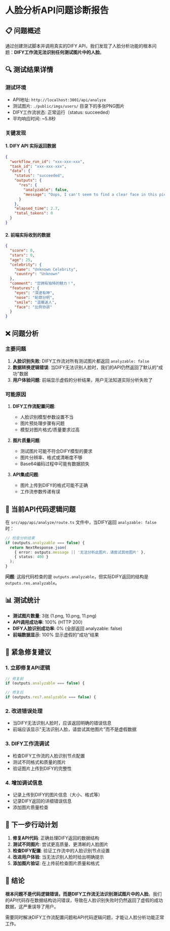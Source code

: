 # 人脸分析API问题诊断报告

## 📋 问题概述

通过创建测试脚本并调用真实的DIFY API，我们发现了人脸分析功能的根本问题：**DIFY工作流无法识别任何测试图片中的人脸**。

## 🔍 测试结果详情

### 测试环境
- API地址: `http://localhost:3001/api/analyze`
- 测试图片: `./public/imgs/users/` 目录下的多张PNG图片
- DIFY工作流状态: 正常运行（status: succeeded）
- 平均响应时间: ~5.8秒

### 关键发现

#### 1. DIFY API 实际返回数据
```json
{
  "workflow_run_id": "xxx-xxx-xxx",
  "task_id": "xxx-xxx-xxx", 
  "data": {
    "status": "succeeded",
    "outputs": {
      "res": {
        "analyzable": false,
        "message": "Oops, I can't seem to find a clear face in this picture. Would you like to try another one?"
      }
    },
    "elapsed_time": 2.7,
    "total_tokens": 0
  }
}
```

#### 2. 前端实际收到的数据
```json
{
  "score": 0,
  "stars": 0,
  "age": 25,
  "celebrity": {
    "name": "Unknown Celebrity",
    "country": "Unknown"
  },
  "comment": "您拥有独特的魅力！",
  "features": {
    "eyes": "深邃有神",
    "nose": "轮廓分明", 
    "smile": "温暖迷人",
    "face": "比例协调"
  }
}
```

## ❌ 问题分析

### 主要问题
1. **人脸识别失败**: DIFY工作流对所有测试图片都返回 `analyzable: false`
2. **数据转换逻辑错误**: 当DIFY无法识别人脸时，我们的API仍然返回了默认的"成功"数据
3. **用户体验问题**: 前端显示虚假的分析结果，用户无法知道实际分析失败了

### 可能原因
1. **DIFY工作流配置问题**:
   - 人脸识别模型参数设置不当
   - 图片预处理步骤有问题
   - 模型对图片格式/质量要求过高

2. **图片质量问题**:
   - 测试图片可能不符合DIFY模型的要求
   - 图片分辨率、格式或清晰度不够
   - Base64编码过程中可能有数据损失

3. **API集成问题**:
   - 图片上传到DIFY的格式可能不正确
   - 工作流参数传递有误

## 🔧 当前API代码逻辑问题

在 `src/app/api/analyze/route.ts` 文件中，当DIFY返回 `analyzable: false` 时：

```typescript
// 检查分析结果
if (outputs.analyzable === false) {
  return NextResponse.json(
    { error: outputs.message || '无法分析此图片，请尝试其他图片' },
    { status: 400 }
  );
}
```

**问题**: 这段代码检查的是 `outputs.analyzable`，但实际DIFY返回的结构是 `outputs.res.analyzable`。

## 📊 测试统计

- **测试图片数量**: 3张 (1.png, 10.png, 11.png)
- **API调用成功率**: 100% (HTTP 200)
- **DIFY人脸识别成功率**: 0% (全部返回 analyzable: false)
- **前端数据显示**: 100% 显示虚假的"成功"结果

## 🚨 紧急修复建议

### 1. 立即修复API逻辑
```typescript
// 修复前
if (outputs.analyzable === false) {

// 修复后  
if (outputs.res?.analyzable === false) {
```

### 2. 改进错误处理
- 当DIFY无法识别人脸时，应该返回明确的错误信息
- 前端应该显示"无法识别人脸，请尝试其他图片"而不是虚假数据

### 3. DIFY工作流调试
- 检查DIFY工作流的人脸识别节点配置
- 测试不同格式和质量的图片
- 验证图片上传到DIFY的完整性

### 4. 增加调试信息
- 记录上传到DIFY的图片信息（大小、格式等）
- 记录DIFY返回的详细错误信息
- 添加图片质量检查

## 🎯 下一步行动计划

1. **修复API代码**: 正确处理DIFY返回的数据结构
2. **测试不同图片**: 尝试更高质量、更清晰的人脸图片
3. **检查DIFY配置**: 验证工作流中的人脸识别节点设置
4. **改进用户体验**: 当无法识别人脸时给出明确提示
5. **添加图片验证**: 在上传前检查图片质量和格式

## 📝 结论

**根本问题不是代码逻辑错误，而是DIFY工作流无法识别测试图片中的人脸**。我们的API代码存在数据结构访问错误，导致在人脸识别失败时仍然返回了虚假的成功数据，这严重误导了用户。

需要同时解决DIFY工作流配置问题和API代码逻辑问题，才能让人脸分析功能正常工作。